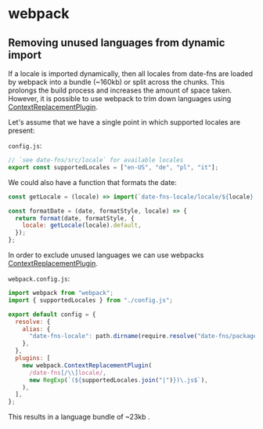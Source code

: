 # webpack

## Removing unused languages from dynamic import

If a locale is imported dynamically, then all locales from date-fns are loaded by webpack into a bundle (~160kb) or split across the chunks. This prolongs the build process and increases the amount of space taken. However, it is possible to use webpack to trim down languages using [ContextReplacementPlugin].

Let's assume that we have a single point in which supported locales are present:

`config.js`:

```js
// `see date-fns/src/locale` for available locales
export const supportedLocales = ["en-US", "de", "pl", "it"];
```

We could also have a function that formats the date:

```js
const getLocale = (locale) => import(`date-fns-locale/locale/${locale}.js`); // or require() if using CommonJS

const formatDate = (date, formatStyle, locale) => {
  return format(date, formatStyle, {
    locale: getLocale(locale).default,
  });
};
```

In order to exclude unused languages we can use webpacks [ContextReplacementPlugin].

`webpack.config.js`:

```js
import webpack from "webpack";
import { supportedLocales } from "./config.js";

export default config = {
  resolve: {
    alias: {
      "date-fns-locale": path.dirname(require.resolve("date-fns/package.json")),
    },
  },
  plugins: [
    new webpack.ContextReplacementPlugin(
      /date-fns[/\\]locale/,
      new RegExp(`(${supportedLocales.join("|")})\.js$`),
    ),
  ],
};
```

This results in a language bundle of ~23kb .

[contextreplacementplugin]: https://webpack.js.org/plugins/context-replacement-plugin/
